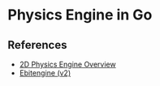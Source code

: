 # Physics Engine in Go

## References
- [2D Physics Engine Overview](https://www.myphysicslab.com/develop/docs/Engine2D.html)
- [Ebitengine (v2)](https://pkg.go.dev/github.com/hajimehoshi/ebiten/v2#section-readme) 
